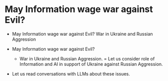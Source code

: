 # May Information wage war against Evil?
 - May Information wage war against Evil? War in Ukraine and Russian Aggression

- May Information wage war against Evil? 
   - War in Ukraine and Russian Aggression.
= Let us consider role of Information and AI in support of Ukraine against Russian Aggression.
- Let us read conversations with LLMs about these issues.
